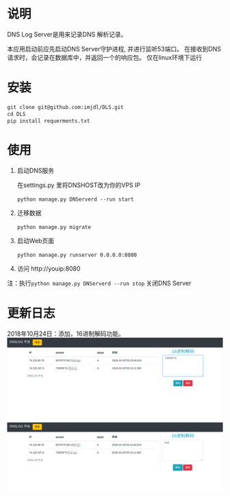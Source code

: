 # 说明
DNS Log Server是用来记录DNS 解析记录。

本应用启动前应先启动DNS Server守护进程, 并进行监听53端口。
在接收到DNS请求时，会记录在数据库中，并返回一个的响应包。
仅在linux环境下运行

# 安装
```
git clone git@github.com:imjdl/DLS.git
cd DLS
pip install requerments.txt
```
# 使用
1. 启动DNS服务

     在settings.py 里将DNSHOST改为你的VPS IP
     
    `python manage.py DNServerd --run start`
2. 迁移数据
    
    `python manage.py migrate`
3. 启动Web页面

    `python manage.py runserver 0.0.0.0:8080`

4. 访问 http://youip:8080

注：执行`python manage.py DNServerd --run stop` 关闭DNS Server

# 更新日志

2018年10月24日：添加，16进制解码功能。
![](demo/Selection_222.png)
![](demo/Selection_223.png)
